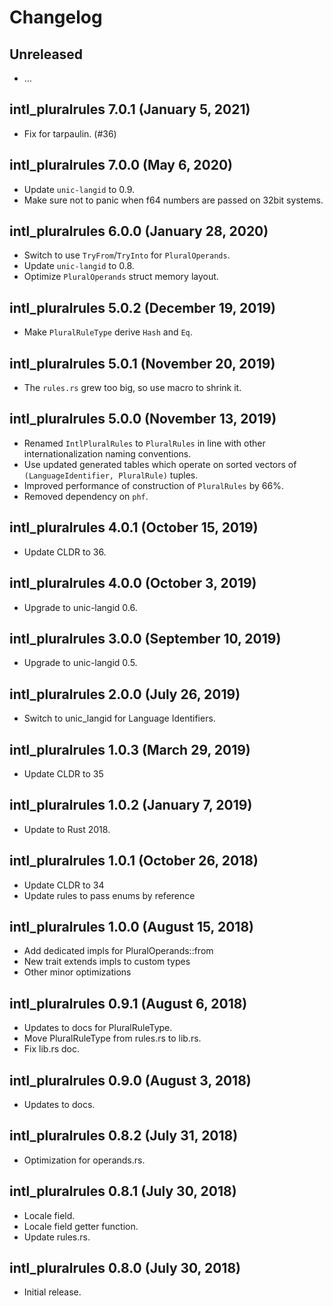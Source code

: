 # Changelog

## Unreleased

  - …

## intl_pluralrules 7.0.1 (January 5, 2021)
  - Fix for tarpaulin. (#36)

## intl_pluralrules 7.0.0 (May 6, 2020)

  - Update `unic-langid` to 0.9.
  - Make sure not to panic when f64 numbers are passed on 32bit systems.

## intl_pluralrules 6.0.0 (January 28, 2020)

  - Switch to use `TryFrom`/`TryInto` for `PluralOperands`.
  - Update `unic-langid` to 0.8.
  - Optimize `PluralOperands` struct memory layout.

## intl_pluralrules 5.0.2 (December 19, 2019)

  - Make `PluralRuleType` derive `Hash` and `Eq`.

## intl_pluralrules 5.0.1 (November 20, 2019)

  - The `rules.rs` grew too big, so use macro to shrink it.

## intl_pluralrules 5.0.0 (November 13, 2019)

  - Renamed `IntlPluralRules` to `PluralRules` in line with
    other internationalization naming conventions.
  - Use updated generated tables which operate on sorted
    vectors of `(LanguageIdentifier, PluralRule)` tuples.
  - Improved performance of construction of `PluralRules` by 66%.
  - Removed dependency on `phf`.

## intl_pluralrules 4.0.1 (October 15, 2019)

  - Update CLDR to 36.

## intl_pluralrules 4.0.0 (October 3, 2019)

  - Upgrade to unic-langid 0.6.

## intl_pluralrules 3.0.0 (September 10, 2019)

  - Upgrade to unic-langid 0.5.

## intl_pluralrules 2.0.0 (July 26, 2019)

  - Switch to unic_langid for Language Identifiers.

## intl_pluralrules 1.0.3 (March 29, 2019)

  - Update CLDR to 35

## intl_pluralrules 1.0.2 (January 7, 2019)

  - Update to Rust 2018.

## intl_pluralrules 1.0.1 (October 26, 2018)

  - Update CLDR to 34
  - Update rules to pass enums by reference

## intl_pluralrules 1.0.0 (August 15, 2018)

  - Add dedicated impls for PluralOperands::from
  - New trait extends impls to custom types
  - Other minor optimizations

## intl_pluralrules 0.9.1 (August 6, 2018)

  - Updates to docs for PluralRuleType.
  - Move PluralRuleType from rules.rs to lib.rs.
  - Fix lib.rs doc.

## intl_pluralrules 0.9.0 (August 3, 2018)

  - Updates to docs.

## intl_pluralrules 0.8.2 (July 31, 2018)

  - Optimization for operands.rs.

## intl_pluralrules 0.8.1 (July 30, 2018)

  - Locale field.
  - Locale field getter function.
  - Update rules.rs.

## intl_pluralrules 0.8.0 (July 30, 2018)

  - Initial release.
